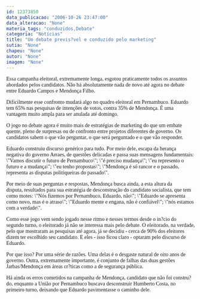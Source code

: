 ```yaml
---
id: 12373850
data_publicacao: "2006-10-26 23:47:00"
data_alteracao: "None"
materia_tags: "conduzidos,Debate"
categoria: "Notícias"
title: "Um debate previs?vel e conduzido pelo marketing"
sutia: "None"
chapeu: "None"
autor: "None"
imagem: "None"
---
```

<p><P><FONT face=Verdana>Essa campanha eleitoral, extremamente longa, esgotou praticamente todos os assuntos abordados pelos candidatos. Não há absolutamente nada de novo até agora no debate entre Eduardo Campos e Mendonça Filho. </FONT></P></p>
<p><P><FONT face=Verdana>Dificilmente esse confronto mudará algo no quadro eleitoral em Pernambuco. Eduardo tem 65% nas pesquisas de intenções de votos, contra 35% de Mendonça. É uma vantagem muito ampla para ser anulada até domingo.</FONT></P></p>
<p><P><FONT face=Verdana>O jogo no debate agora é muito mais de estratégias de marketing do que um embate quente, pleno de surpresas ou de confronto entre projetos diferentes de governo. Os candidatos sabem o que vão perguntar, o que será perguntado e o que vão responder.</FONT></P></p>
<p><P><FONT face=Verdana>Eduardo construiu discurso genérico para tudo. Por meio dele, escapa da herança negativa do governo Arraes, de questões delicadas e passa suas mensagens fundamentais: \"Vamos discutir o futuro de Pernambuco\"; \"é preciso mudança\"; \"eu represento o futuro e a mudança\"; \"eu tenho propostas\"; \"Mendonça é só rancor e o passado, representa as disputas politiqueiras do passado\".</FONT></P></p>
<p><P><FONT face=Verdana>Por meio de suas perguntas e respostas, Mendonça busca ainda, a esta altura da disputa,&nbsp;resultados para sua estratégia de desconstrução do candidato socialista, que tem como motes: \"Nós fizemos por Pernambuco, Eduardo, não\"; \"Eduardo se apresenta como novo, mas é o atraso\"; \"Eduardo mente e engana, não é confiável\"; \"nós estamos com a verdade\".</FONT></P></p>
<p><P><FONT face=Verdana>Como esse jogo vem sendo jogado nesse ritmo e nesses termos desde o in?cio do segundo turno, o eleitorado já não se interessa mais pelo debate. O eleitorado, na verdade, pelo que mostraram as pesquisas até agora, já se decidiu - cerca de 90% dos eleitores dizem ter escolhido seu candidato. E eles - isso ficou claro - optaram pelo discurso de Eduardo.</FONT></P></p>
<p><P><FONT face=Verdana>Por que isso? Por uma série de razões. Uma delas é o desgaste natural de oito anos de governo. Outra, extremamente importante, é conjunto de falhas das duas gestões Jarbas/Mendonça em áreas cr?ticas como a de segurança pública. </FONT></P></p>
<p><P><FONT face=Verdana>Há ainda os erros cometidos na campanha de Mendonça, candidato que não foi constru?do, enquanto a União por Pernambuco buscava desconstruir Humberto Costa, no primeiro turno, deixando que Eduardo pavimentasse o caminho dele.</FONT></P> </p>
